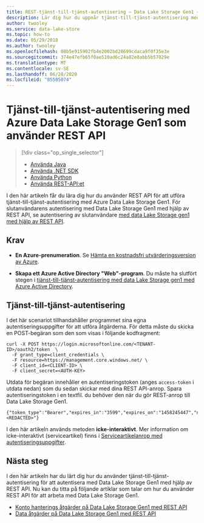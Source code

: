 ```yaml
---
title: REST-tjänst-till-tjänst-autentisering – Data Lake Storage Gen1 – Azure
description: Lär dig hur du uppnår tjänst-till-tjänst-autentisering med Azure Data Lake Storage Gen1 och Azure Active Directory att använda REST API.
author: twooley
ms.service: data-lake-store
ms.topic: how-to
ms.date: 05/29/2018
ms.author: twooley
ms.openlocfilehash: 08b5e915902fb4e2002bd20699cdaca9f0f35e3e
ms.sourcegitcommit: 374e47efb65f0ae510ad6c24a82e8abb5b57029e
ms.translationtype: MT
ms.contentlocale: sv-SE
ms.lasthandoff: 06/28/2020
ms.locfileid: "85505074"
---
```

# <a name="service-to-service-authentication-with-azure-data-lake-storage-gen1-using-rest-api"></a>Tjänst-till-tjänst-autentisering med Azure Data Lake Storage Gen1 som använder REST API
> [!div class="op_single_selector"]
> * [Använda Java](data-lake-store-service-to-service-authenticate-java.md)
> * [Använda .NET SDK](data-lake-store-service-to-service-authenticate-net-sdk.md)
> * [Använda Python](data-lake-store-service-to-service-authenticate-python.md)
> * [Använda REST-API:et](data-lake-store-service-to-service-authenticate-rest-api.md)
> 
> 

I den här artikeln får du lära dig hur du använder REST API för att utföra tjänst-till-tjänst-autentisering med Azure Data Lake Storage Gen1. För slutanvändarens autentisering med Data Lake Storage Gen1 med hjälp av REST API, se autentisering av slutanvändare [med data Lake Storage gen1 med hjälp av REST API](data-lake-store-end-user-authenticate-rest-api.md).

## <a name="prerequisites"></a>Krav

* **En Azure-prenumeration**. Se [Hämta en kostnadsfri utvärderingsversion av Azure](https://azure.microsoft.com/pricing/free-trial/).

* **Skapa ett Azure Active Directory "Web"-program**. Du måste ha slutfört stegen i [tjänst-till-tjänst-autentisering med data Lake Storage gen1 med Azure Active Directory](data-lake-store-service-to-service-authenticate-using-active-directory.md).

## <a name="service-to-service-authentication"></a>Tjänst-till-tjänst-autentisering

I det här scenariot tillhandahåller programmet sina egna autentiseringsuppgifter för att utföra åtgärderna. För detta måste du skicka en POST-begäran som den som visas i följande kodfragment:

    curl -X POST https://login.microsoftonline.com/<TENANT-ID>/oauth2/token  \
      -F grant_type=client_credentials \
      -F resource=https://management.core.windows.net/ \
      -F client_id=<CLIENT-ID> \
      -F client_secret=<AUTH-KEY>

Utdata för begäran innehåller en autentiseringstoken (anges `access-token` i utdata nedan) som du sedan skickar med dina REST API-anrop. Spara autentiseringstoken i en textfil. du behöver den när du gör REST-anrop till Data Lake Storage Gen1.

    {"token_type":"Bearer","expires_in":"3599","expires_on":"1458245447","not_before":"1458241547","resource":"https://management.core.windows.net/","access_token":"<REDACTED>"}

I den här artikeln används metoden **icke-interaktivt**. Mer information om icke-interaktivt (serviceartikel) finns i [Serviceartikelanrop med autentiseringsuppgifter](https://msdn.microsoft.com/library/azure/dn645543.aspx).

## <a name="next-steps"></a>Nästa steg

I den här artikeln har du lärt dig hur du använder tjänst-till-tjänst-autentisering för att autentisera med Data Lake Storage Gen1 med hjälp av REST API. Nu kan du titta på följande artiklar som talar om hur du använder REST API för att arbeta med Data Lake Storage Gen1.

* [Konto hanterings åtgärder på Data Lake Storage Gen1 med REST API](data-lake-store-get-started-rest-api.md)
* [Data åtgärder på Data Lake Storage Gen1 med REST API](data-lake-store-data-operations-rest-api.md)
